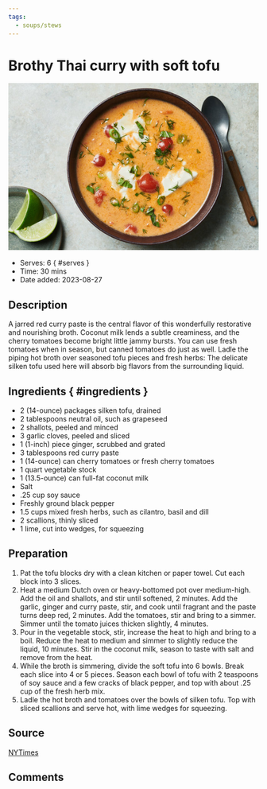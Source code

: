 ```yaml
---
tags:
  - soups/stews
---
```

# Brothy Thai curry with soft tofu

![Recipe picture](../images/brothy_thai_curry-0.png)

- Serves: 6
{ #serves }
- Time: 30 mins
- Date added: 2023-08-27

## Description

A jarred red curry paste is the central flavor of this wonderfully restorative and nourishing broth. Coconut milk lends a subtle creaminess, and the cherry tomatoes become bright little jammy bursts. You can use fresh tomatoes when in season, but canned tomatoes do just as well. Ladle the piping hot broth over seasoned tofu pieces and fresh herbs: The delicate silken tofu used here will absorb big flavors from the surrounding liquid.

## Ingredients { #ingredients }

- 2 (14-ounce) packages silken tofu, drained
- 2 tablespoons neutral oil, such as grapeseed
- 2 shallots, peeled and minced
- 3 garlic cloves, peeled and sliced
- 1 (1-inch) piece ginger, scrubbed and grated
- 3 tablespoons red curry paste
- 1 (14-ounce) can cherry tomatoes or fresh cherry tomatoes
- 1 quart vegetable stock
- 1 (13.5-ounce) can full-fat coconut milk
- Salt
- .25 cup soy sauce
- Freshly ground black pepper
- 1.5 cups mixed fresh herbs, such as cilantro, basil and dill
- 2 scallions, thinly sliced
- 1 lime, cut into wedges, for squeezing

## Preparation

1. Pat the tofu blocks dry with a clean kitchen or paper towel. Cut each block into 3 slices.
2. Heat a medium Dutch oven or heavy-bottomed pot over medium-high. Add the oil and shallots, and stir until softened, 2 minutes. Add the garlic, ginger and curry paste, stir, and cook until fragrant and the paste turns deep red, 2 minutes. Add the tomatoes, stir and bring to a simmer. Simmer until the tomato juices thicken slightly, 4 minutes.
3. Pour in the vegetable stock, stir, increase the heat to high and bring to a boil. Reduce the heat to medium and simmer to slightly reduce the liquid, 10 minutes. Stir in the coconut milk, season to taste with salt and remove from the heat.
4. While the broth is simmering, divide the soft tofu into 6 bowls. Break each slice into 4 or 5 pieces. Season each bowl of tofu with 2 teaspoons of soy sauce and a few cracks of black pepper, and top with about .25 cup of the fresh herb mix.
5. Ladle the hot broth and tomatoes over the bowls of silken tofu. Top with sliced scallions and serve hot, with lime wedges for squeezing.

## Source

[NYTimes](https://cooking.nytimes.com/recipes/1022862-brothy-thai-curry-with-silken-tofu-and-herbs)

## Comments

